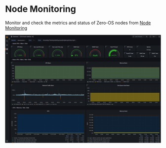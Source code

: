 # Node Monitoring

Monitor and check the metrics and status of Zero-OS nodes from [Node Monitoring](https://metrics.grid.tf/d/rYdddlPWkfqwf/zos-host-metrics?orgId=2&refresh=30s)

![](../img/Monitoring.png)